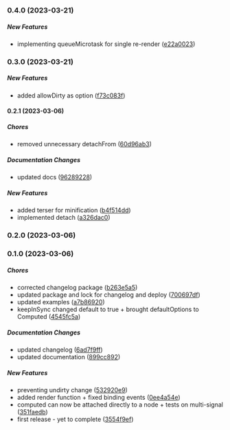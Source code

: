 ### 0.4.0 (2023-03-21)

##### New Features

*  implementing queueMicrotask for single re-render ([e22a0023](https://github.com/Cadienvan/super-simple-signal/commit/e22a0023c8e39d4c32fbaaf87992b66fad395b3f))

### 0.3.0 (2023-03-21)

##### New Features

*  added allowDirty as option ([f73c083f](https://github.com/Cadienvan/super-simple-signal/commit/f73c083fdfff62737f67fef5bd6e19d464252e19))

#### 0.2.1 (2023-03-06)

##### Chores

*  removed unnecessary detachFrom ([60d96ab3](https://github.com/Cadienvan/super-simple-signal/commit/60d96ab3bc483001ba0cff72e2bfe76f00b065b6))

##### Documentation Changes

*  updated docs ([96289228](https://github.com/Cadienvan/super-simple-signal/commit/9628922875762fc0327e4fbc706ff48075c83277))

##### New Features

*  added terser for minification ([b4f514dd](https://github.com/Cadienvan/super-simple-signal/commit/b4f514dd1de189878fb7cd88c89ad82a1a30a179))
*  implemented detach ([a326dac0](https://github.com/Cadienvan/super-simple-signal/commit/a326dac0f49e21db9ebc499a19316bdf6e306ecf))

### 0.2.0 (2023-03-06)

### 0.1.0 (2023-03-06)

##### Chores

*  corrected changelog package ([b263e5a5](https://github.com/Cadienvan/super-simple-signal/commit/b263e5a5744b01066bb6e0e94913e88fd5d67ba6))
*  updated package and lock for changelog and deploy ([700697df](https://github.com/Cadienvan/super-simple-signal/commit/700697dfeec157ad7a2f60262c7b1ee0559be6b5))
*  updated examples ([a7b86920](https://github.com/Cadienvan/super-simple-signal/commit/a7b869207ed4b451952086d3d483ab7df47a339d))
*  keepInSync changed default to true + brought defaultOptions to Computed ([4545fc5a](https://github.com/Cadienvan/super-simple-signal/commit/4545fc5a561df7423a863948ed2260dfee0457ee))

##### Documentation Changes

*  updated changelog ([6ad7f9ff](https://github.com/Cadienvan/super-simple-signal/commit/6ad7f9ff5e020b426225c2d4cc98239279b1ec70))
*  updated documentation ([899cc892](https://github.com/Cadienvan/super-simple-signal/commit/899cc892d65b8f80de9cf003cfe57b0bb7f8ef83))

##### New Features

*  preventing undirty change ([532920e9](https://github.com/Cadienvan/super-simple-signal/commit/532920e9100f048b492bfd0b9ce0057b66051457))
*  added render function + fixed binding events ([0ee4a54e](https://github.com/Cadienvan/super-simple-signal/commit/0ee4a54e4919f5730bf1b8d8438a70e6e99809ce))
*  computed can now be attached directly to a node + tests on multi-signal ([351faedb](https://github.com/Cadienvan/super-simple-signal/commit/351faedb9fef31cbee510918b3b7306ed8b89fa8))
*  first release - yet to complete ([3554f9ef](https://github.com/Cadienvan/super-simple-signal/commit/3554f9efed62320490e718c756172705e1134261))


